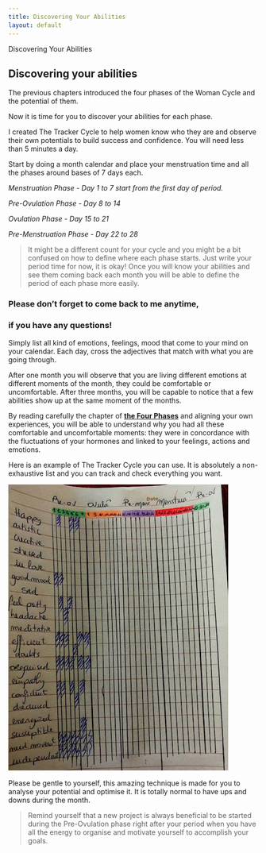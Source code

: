 ```yaml
---
title: Discovering Your Abilities
layout: default
---
```


<section id="home" class="module-hero module-parallax module-fade module-full-height bg-dark-50" data-background="{{ site.baseurl }}{% link /assets/images2/19.jpg %}">

  <div class="hs-caption container">
    <div class="caption-content">
      <div class="hs-title-size-3 font-alt m-b-20">
        Discovering Your Abilities
      </div>
    </div>
  </div>

</section >

<div class="wrapper">
<div class="container-fluid">

<div class="row relative">

<div class="col-sm-12 col-md-12">

<section id="bless" markdown="1">


# Discovering your abilities

The previous chapters introduced the four phases of the Woman Cycle and the potential of them.

Now it is time for you to discover your abilities for each phase.

I created <span class="pink-font">The Tracker Cycle</span> to help women know who they are and observe their own potentials to build success and confidence.
You will need less than 5 minutes a day.

Start by doing a month calendar and place your menstruation time and all the phases around bases of 7 days each.

*Menstruation Phase - Day 1 to 7 start from the first day of period.*

*Pre-Ovulation Phase - Day 8 to 14*

*Ovulation Phase - Day 15 to 21*

*Pre-Menstruation Phase - Day 22 to 28*

>It might be a different count for your cycle and you might be a bit confused on how to define where each phase starts. Just write your period time for now, it is okay!
Once you will know your abilities and see them coming back each month you will be able to define the period of each phase more easily.

### Please don’t forget to come back to me anytime,
### if you have any questions!

Simply list all kind of emotions, feelings, mood that come to your mind on your calendar.
Each day, cross the adjectives that match with what you are going through.

After one month you will observe that you are living different emotions at different moments of the month, they could be comfortable or uncomfortable. After three months, you will be capable to notice that a few abilities show up at the same moment of the months.

By reading carefully the chapter of [**the Four Phases**](/the-four-phases) and aligning your own experiences, you will be able to understand why you had all these comfortable and uncomfortable moments: they were in concordance with the fluctuations of your hormones and linked to your feelings, actions and emotions.

Here is an example of The Tracker Cycle you can use. It is absolutely a non-exhaustive list and you can track and check everything you want.

![picture](/assets/images2/activity.jpg)

Please be gentle to yourself, this amazing technique is made for you to analyse your potential and optimise it. It is totally normal to have ups and downs during the month.

>Remind yourself that a new project is always beneficial to be started during the Pre-Ovulation phase right after your period when you have all the energy to organise and motivate yourself to accomplish your goals.



</section>

</div>
</div>
</div>
</div>
